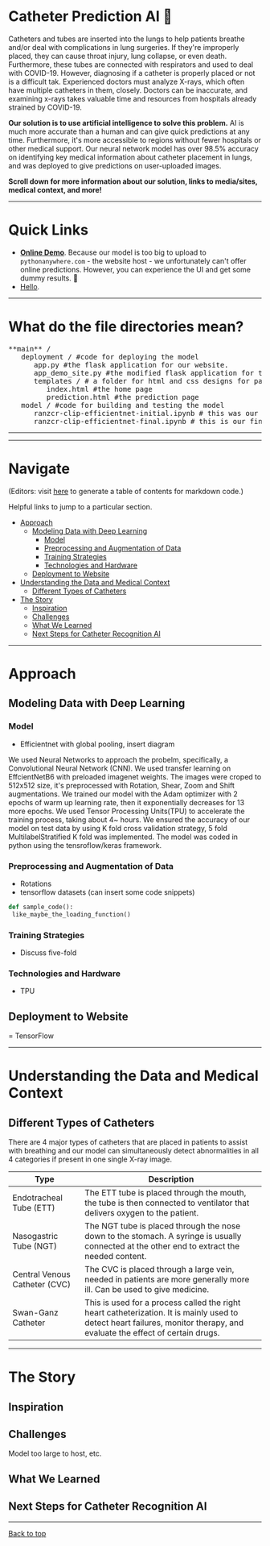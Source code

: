 # Catheter Prediction AI 🤖
Catheters and tubes are inserted into the lungs to help patients breathe and/or deal with complications in lung surgeries. If they're improperly placed, they can cause throat injury, lung collapse, or even death. Furthermore, these tubes are connected with respirators and used to deal with COVID-19. However, diagnosing if a catheter is properly placed or not is a difficult tak. Experienced doctors must analyze X-rays, which often have multiple catheters in them, closely. Doctors can be inaccurate, and examining x-rays takes valuable time and resources from hospitals already strained by COVID-19.

**Our solution is to use artificial intelligence to solve this problem.** AI is much more accurate than a human and can give quick predictions at any time. Furthermore, it's more accessible to regions without fewer hospitals or other medical support. Our neural network model has over 98.5% accuracy on identifying key medical information about catheter placement in lungs, and was deployed to give predictions on user-uploaded images.

**Scroll down for more information about our solution, links to media/sites, medical context, and more!**

---

# Quick Links
- **[Online Demo](https://catheterdetection.pythonanywhere.com/)**. Because our model is too big to upload to `pythonanywhere.com` - the website host - we unfortunately can't offer online predictions. However, you can experience the UI and get some dummy results. 🙂
- [Hello]().

---

# What do the file directories mean?
<pre>
**main** /
   deployment / #code for deploying the model
      app.py #the flask application for our website.
      app_demo_site.py #the modified flask application for the demo site (https://catheterdetection.pythonanywhere.com); since the host cannot hold our model, the code was modified with dummy data to provide a UI experience nonetheless.
      templates / # a folder for html and css designs for pages
         index.html #the home page
         prediction.html #the prediction page
   model / #code for building and testing the model
      ranzcr-clip-efficientnet-initial.ipynb # this was our initial baseline model; diff. model structure and rudimentary augmentation.
      ranzcr-clip-efficientnet-final.ipynb # this is our final model solution; five-folds, more advanced structure, and sophisticated augmentationl.
</pre>


---

---

# Navigate
(Editors: visit [here](https://ecotrust-canada.github.io/markdown-toc/) to generate a table of contents for markdown code.)

Helpful links to jump to a particular section.
- [Approach](#approach)
  * [Modeling Data with Deep Learning](#modeling-data-with-deep-learning)
    + [Model](#model)
    + [Preprocessing and Augmentation of Data](#preprocessing-and-augmentation-of-data)
    + [Training Strategies](#training-strategies)
    + [Technologies and Hardware](#technologies-and-hardware)
  * [Deployment to Website](#deployment-to-website)
- [Understanding the Data and Medical Context](#understanding-the-data-and-medical-context)
  * [Different Types of Catheters](#different-types-of-catheters)
- [The Story](#the-story)
  * [Inspiration](#inspiration)
  * [Challenges](#challenges)
  * [What We Learned](#what-we-learned)
  * [Next Steps for Catheter Recognition AI](#next-steps-for-catheter-recognition-ai)
 
---

# Approach

## Modeling Data with Deep Learning
### Model
- Efficientnet with global pooling, insert diagram

We used Neural Networks to approach the probelm, specifically, a Convolutional Neural Network (CNN). We used transfer learning on EffcientNetB6 with preloaded imagenet weights. The images were croped to 512x512 size, it's preprocessed with Rotation, Shear, Zoom and Shift augmentations. We trained our model with the Adam optimizer with 2 epochs of warm up learning rate, then it exponentially decreases for 13 more epochs. We used Tensor Processing Units(TPU) to accelerate the training process, taking about 4~ hours. We ensured the accuracy of our model on test data by using K fold cross validation strategy, 5 fold MultilabelStratified K fold was implemented. The model was coded in python using the tensroflow/keras framework.

### Preprocessing and Augmentation of Data
- Rotations
- tensorflow datasets (can insert some code snippets)
```python
def sample_code():
 like_maybe_the_loading_function()
```

### Training Strategies
- Discuss five-fold

### Technologies and Hardware
- TPU

## Deployment to Website
= TensorFlow

---

# Understanding the Data and Medical Context
## Different Types of Catheters
There are 4 major types of catheters that are placed in patients to assist with breathing and our model can simultaneously detect abnormalities in all 4 categories if present in one single X-ray image.

| Type | Description |
| --- | --- | 
| Endotracheal Tube (ETT) | The ETT tube is placed through the mouth, the tube is then connected to ventilator that delivers oxygen to the patient. |
| Nasogastric Tube (NGT) | The NGT tube is placed through the nose down to the stomach. A syringe is usually connected at the other end to extract the needed content. |
| Central Venous Catheter (CVC) | The CVC is placed through a large vein, needed in patients are more generally more ill. Can be used to give medicine. |
| Swan-Ganz Catheter | This is used for a process called the right heart catheterization. It is mainly used to detect heart failures, monitor therapy, and evaluate the effect of certain drugs. |

---

# The Story
## Inspiration
## Challenges
Model too large to host, etc.
## What We Learned
## Next Steps for Catheter Recognition AI

---

[Back to top](#)

